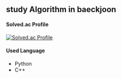 ## study Algorithm in baeckjoon

#### Solved.ac Profile
[![Solved.ac Profile](http://mazassumnida.wtf/api/generate_badge?boj=otwooo)](https://solved.ac/otwooo)

#### Used Language
  - Python
  - C++
